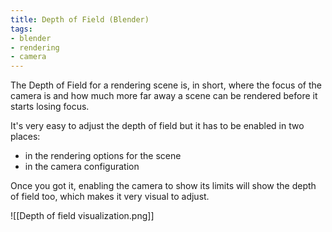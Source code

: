 ```yaml
---
title: Depth of Field (Blender)
tags:
- blender
- rendering
- camera
---
```


The Depth of Field for a rendering scene is, in short, where the focus of the camera is and how much more far away a scene can be rendered before it starts losing focus.

It's very easy to adjust the depth of field but it has to be enabled in two places:

-   in the rendering options for the scene
-   in the camera configuration

Once you got it, enabling the camera to show its limits will show the depth of field too, which makes it very visual to adjust.

![[Depth of field visualization.png]]